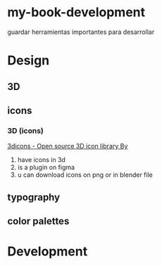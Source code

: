 # my-book-development
guardar herramientas importantes para desarrollar

# Design
## 3D
## icons
### 3D (icons)
[3dicons - Open source 3D icon library By](https://3dicons.co/)
1. have icons in 3d
2. is a plugin on figma
3. u can download icons on png or in blender file
## typography
## color palettes
# Development